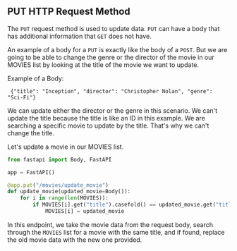 ## PUT HTTP Request Method

The `PUT` request method is used to update data. `PUT` can have a body that has additional information that `GET` does not have.

An example of a body for a `PUT` is exactly like the body of a `POST`. But we are going to be able to change the genre or the director of the movie in our MOVIES list by looking at the title of the movie we want to update.

Example of a Body:

```
 {"title": "Inception", "director": "Christopher Nolan", "genre": "Sci-Fi"}
```

We can update either the director or the genre in this scenario. We can't update the title because the title is like an ID in this example. We are searching a specific movie to update by the title. That's why we can't change the title.

Let's update a movie in our MOVIES list.

```python
from fastapi import Body, FastAPI

app = FastAPI()

@app.put("/movies/update_movie")
def update_movie(updated_movie=Body()):
    for i in range(len(MOVIES)):
        if MOVIES[i].get("title").casefold() == updated_movie.get("title").casefold():
            MOVIES[i] = updated_movie
```

In this endpoint, we take the movie data from the request body, search through the `MOVIES` list for a movie with the same title, and if found, replace the old movie data with the new one provided.

